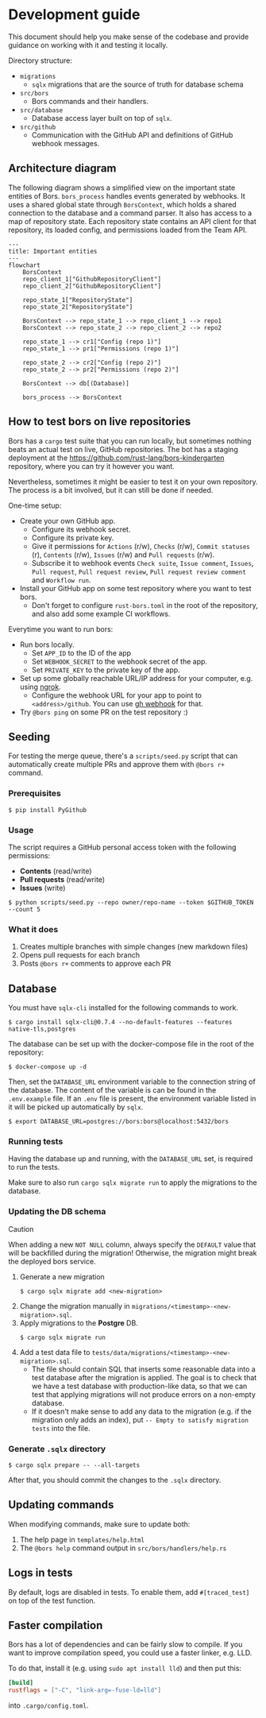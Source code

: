 # Development guide
This document should help you make sense of the codebase and provide
guidance on working with it and testing it locally.

Directory structure:
- `migrations`
    - `sqlx` migrations that are the source of truth for database schema
- `src/bors`
    - Bors commands and their handlers.
- `src/database`
    - Database access layer built on top of `sqlx`.
- `src/github`
    - Communication with the GitHub API and definitions of GitHub webhook messages.

## Architecture diagram
The following diagram shows a simplified view on the important state entities of Bors. `bors_process` handles events generated by webhooks. It uses a shared global state through `BorsContext`, which holds a shared connection to the database and a command parser. It also has access to a map of repository state. Each repository state contains an API client for that repository, its loaded config, and permissions loaded from the Team API.

```mermaid
---
title: Important entities
---
flowchart
    BorsContext
    repo_client_1["GithubRepositoryClient"]
    repo_client_2["GithubRepositoryClient"]

    repo_state_1["RepositoryState"]
    repo_state_2["RepositoryState"]

    BorsContext --> repo_state_1 --> repo_client_1 --> repo1
    BorsContext --> repo_state_2 --> repo_client_2 --> repo2

    repo_state_1 --> cr1["Config (repo 1)"]
    repo_state_1 --> pr1["Permissions (repo 1)"]

    repo_state_2 --> cr2["Config (repo 2)"]
    repo_state_2 --> pr2["Permissions (repo 2)"]

    BorsContext --> db[(Database)]

    bors_process --> BorsContext
```

## How to test bors on live repositories
Bors has a `cargo` test suite that you can run locally, but sometimes nothing beats an actual test on live, GitHub
repositories. The bot has a staging deployment at the https://github.com/rust-lang/bors-kindergarten repository,
where you can try it however you want.

Nevertheless, sometimes it might be easier to test it on your own repository. The process is a bit involved, but it
can still be done if needed.

One-time setup:
- Create your own GitHub app.
  - Configure its webhook secret.
  - Configure its private key.
  - Give it permissions for `Actions` (r/w), `Checks` (r/w), `Commit statuses` (r), `Contents` (r/w), `Issues` (r/w) and
  `Pull requests` (r/w).
  - Subscribe it to webhook events `Check suite`, `Issue comment`, `Issues`, `Pull request`,
    `Pull request review`, `Pull request review comment` and `Workflow run`.
- Install your GitHub app on some test repository where you want to test bors.
  - Don't forget to configure `rust-bors.toml` in the root of the repository, and also add some example CI workflows.

Everytime you want to run bors:
- Run bors locally.
  - Set `APP_ID` to the ID of the app
  - Set `WEBHOOK_SECRET` to the webhook secret of the app.
  - Set `PRIVATE_KEY` to the private key of the app.
- Set up some globally reachable URL/IP address for your computer, e.g. using [ngrok](https://ngrok.com/).
  - Configure the webhook URL for your app to point to `<address>/github`. You can use [gh webhook](https://docs.github.com/en/webhooks/testing-and-troubleshooting-webhooks/using-the-github-cli-to-forward-webhooks-for-testing) for that.
- Try `@bors ping` on some PR on the test repository :)

## Seeding
For testing the merge queue, there's a `scripts/seed.py` script that can automatically create multiple PRs and approve them with `@bors r+` command.

### Prerequisites
```console
$ pip install PyGithub
```

### Usage
The script requires a GitHub personal access token with the following permissions:
- **Contents** (read/write)
- **Pull requests** (read/write)
- **Issues** (write)

```console
$ python scripts/seed.py --repo owner/repo-name --token $GITHUB_TOKEN --count 5
```

### What it does
1. Creates multiple branches with simple changes (new markdown files)
2. Opens pull requests for each branch
3. Posts `@bors r+` comments to approve each PR

## Database
You must have `sqlx-cli` installed for the following commands to work.
```console
$ cargo install sqlx-cli@0.7.4 --no-default-features --features native-tls,postgres
```

The database can be set up with the docker-compose file in the root of the repository:

```console
$ docker-compose up -d
```

Then, set the `DATABASE_URL` environment variable to the connection string of the database.
The content of the variable is can be found in the `.env.example` file.
If an `.env` file is present, the environment variable listed in it will be picked up automatically by `sqlx`.

```console
$ export DATABASE_URL=postgres://bors:bors@localhost:5432/bors
```

### Running tests
Having the database up and running, with the `DATABASE_URL` set, is required to run the tests.

Make sure to also run `cargo sqlx migrate run` to apply the migrations to the database.

### Updating the DB schema

> [!CAUTION]
> When adding a new `NOT NULL` column, always specify the `DEFAULT` value that will be backfilled
> during the migration! Otherwise, the migration might break the deployed bors service.

1) Generate a new migration
    ```console
    $ cargo sqlx migrate add <new-migration>
    ```
2) Change the migration manually in `migrations/<timestamp>-<new-migration>.sql`.
3) Apply migrations to the **Postgre** DB.
    ```console
    $ cargo sqlx migrate run
    ```
4) Add a test data file to `tests/data/migrations/<timestamp>-<new-migration>.sql`.
    - The file should contain SQL that inserts some reasonable data into a test database after the migration is applied.
    The goal is to check that we have a test database with production-like data, so that we can test that applying migrations will not produce errors on a non-empty database.
    - If it doesn't make sense to add any data to the migration (e.g. if the migration only adds an index), put `-- Empty to satisfy migration tests` into the file.

### Generate `.sqlx` directory
```console
$ cargo sqlx prepare -- --all-targets
```

After that, you should commit the changes to the `.sqlx` directory.

## Updating commands
When modifying commands, make sure to update both:

1. The help page in `templates/help.html`
2. The `@bors help` command output in `src/bors/handlers/help.rs`

## Logs in tests
By default, logs are disabled in tests. To enable them, add `#[traced_test]`
on top of the test function.

## Faster compilation
Bors has a lot of dependencies and can be fairly slow to compile. If you want to improve compilation speed, you could use a faster linker, e.g. LLD.

To do that, install it (e.g. using `sudo apt install lld`) and then put this:
```toml
[build]
rustflags = ["-C", "link-arg=-fuse-ld=lld"]
```
into `.cargo/config.toml`.
